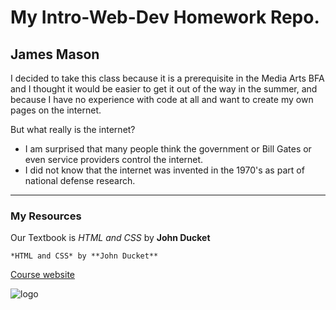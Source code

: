 # My Intro-Web-Dev Homework Repo.
## James Mason
I decided to take this class because it is a prerequisite in the Media Arts BFA and I thought it would be easier to get it out of the way in the summer, and because I have no experience with code at all and want to create my own pages on the internet.

But what really is the internet?

- I am surprised that many people think the government or Bill Gates or even service providers control the internet.
- I did not know that the internet was invented in the 1970's as part of national defense research.

***
### My Resources
Our Textbook is *HTML and CSS* by **John Ducket**
```
*HTML and CSS* by **John Ducket**
```
[Course website](https://media-ed-online.github.io/intro-web-dev/)

![logo](http://bit.ly/2DIVG46)
